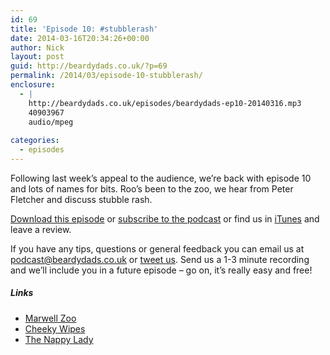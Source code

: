 ```yaml
---
id: 69
title: 'Episode 10: #stubblerash'
date: 2014-03-16T20:34:26+00:00
author: Nick
layout: post
guid: http://beardydads.co.uk/?p=69
permalink: /2014/03/episode-10-stubblerash/
enclosure:
  - |
    http://beardydads.co.uk/episodes/beardydads-ep10-20140316.mp3
    40903967
    audio/mpeg
    
categories:
  - episodes
---
```

Following last week&#8217;s appeal to the audience, we&#8217;re back with episode 10 and lots of names for bits. Roo&#8217;s been to the zoo, we hear from Peter Fletcher and discuss stubble rash.

[Download this episode](http://beardydads.co.uk/episodes/beardydads-ep10-20140316.mp3) or [subscribe to the podcast](http://feeds.feedburner.com/BeardyDads) or find us in [iTunes](https://itunes.apple.com/gb/podcast/beardy-dads/id798785734) and leave a review.

If you have any tips, questions or general feedback you can email us at <podcast@beardydads.co.uk> or [tweet us](http://twitter.com/beardydads). Send us a 1-3 minute recording and we&#8217;ll include you in a future episode &#8211; go on, it&#8217;s really easy and free!

##### Links

  * [Marwell Zoo](www.marwell.org.uk)
  * [Cheeky Wipes](http://www.cheekywipes.com/)
  * [The Nappy Lady](http://www.thenappylady.co.uk/)